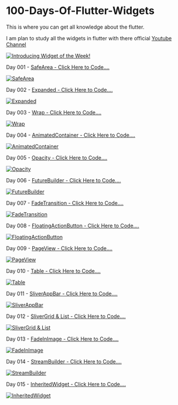 # 100-Days-Of-Flutter-Widgets
This is where you can get all knowledge about the flutter.

I am plan to study all the widgets in flutter with there official [Youtube Channel](https://www.youtube.com/playlist?list=PLjxrf2q8roU23XGwz3Km7sQZFTdB996iG)

[![Introducing Widget of the Week!](https://img.youtube.com/vi/b_sQ9bMltGU/0.jpg)](https://www.youtube.com/playlist?list=PLjxrf2q8roU23XGwz3Km7sQZFTdB996iG)

Day 001 - [SafeArea - Click Here to Code....](https://github.com/sanjaysanju618/100-Days-Of-Flutter-Widgets/blob/master/hundred_days_of_flutter_widget/lib/day001_safearea.dart)

[![SafeArea](https://img.youtube.com/vi/lkF0TQJO0bA/0.jpg)](https://www.youtube.com/watch?v=lkF0TQJO0bA)

Day 002 - [Expanded - Click Here to Code....](https://github.com/sanjaysanju618/100-Days-Of-Flutter-Widgets/blob/master/hundred_days_of_flutter_widget/lib/day002_expanded.dart)

[![Expanded](https://img.youtube.com/vi/_rnZaagadyo/0.jpg)](https://www.youtube.com/watch?v=_rnZaagadyo)

Day 003 - [Wrap - Click Here to Code....](https://github.com/sanjaysanju618/100-Days-Of-Flutter-Widgets/blob/master/hundred_days_of_flutter_widget/lib/day003_wrap.dart)

[![Wrap](https://img.youtube.com/vi/z5iw2SeFx2M/0.jpg)](https://www.youtube.com/watch?v=z5iw2SeFx2M)

Day 004 - [AnimatedContainer - Click Here to Code....](https://github.com/sanjaysanju618/100-Days-Of-Flutter-Widgets/blob/master/hundred_days_of_flutter_widget/lib/day004_animation_container.dart)

[![AnimatedContainer](https://img.youtube.com/vi/yI-8QHpGIP4/0.jpg)](https://www.youtube.com/watch?v=yI-8QHpGIP4)

Day 005 - [Opacity - Click Here to Code....](https://github.com/sanjaysanju618/100-Days-Of-Flutter-Widgets/blob/master/hundred_days_of_flutter_widget/lib/day005_opacity.dart)

[![Opacity](https://img.youtube.com/vi/9hltevOHQBw/0.jpg)](https://www.youtube.com/watch?v=9hltevOHQBw)

Day 006 - [FutureBuilder - Click Here to Code....](https://github.com/sanjaysanju618/100-Days-Of-Flutter-Widgets/blob/master/hundred_days_of_flutter_widget/lib/day006_future_builder.dart)

[![FutureBuilder](https://img.youtube.com/vi/ek8ZPdWj4Qo/0.jpg)](https://www.youtube.com/watch?v=ek8ZPdWj4Qo)

Day 007 - [FadeTransition - Click Here to Code....](https://github.com/sanjaysanju618/100-Days-Of-Flutter-Widgets/blob/master/hundred_days_of_flutter_widget/lib/day007_fade_transition.dart)

[![FadeTransition](https://img.youtube.com/vi/rLwWVbv3xDQ/0.jpg)](https://www.youtube.com/watch?v=rLwWVbv3xDQ)

Day 008 - [FloatingActionButton - Click Here to Code....](https://github.com/sanjaysanju618/100-Days-Of-Flutter-Widgets/blob/master/hundred_days_of_flutter_widget/lib/day008_floating_action_btn.dart)

[![FloatingActionButton](https://img.youtube.com/vi/2uaoEDOgk_I/0.jpg)](https://www.youtube.com/watch?v=2uaoEDOgk_I)

Day 009 - [PageView - Click Here to Code....](https://github.com/sanjaysanju618/100-Days-Of-Flutter-Widgets/blob/master/hundred_days_of_flutter_widget/lib/day009_page_view.dart)

[![PageView](https://img.youtube.com/vi/J1gE9xvph-A/0.jpg)](https://www.youtube.com/watch?v=J1gE9xvph-A)

Day 010 - [Table - Click Here to Code....](https://github.com/sanjaysanju618/100-Days-Of-Flutter-Widgets/blob/master/hundred_days_of_flutter_widget/lib/day010_table.dart)

[![Table](https://img.youtube.com/vi/_lbE0wsVZSw/0.jpg)](https://www.youtube.com/watch?v=_lbE0wsVZSw)

Day 011 - [SliverAppBar - Click Here to Code....](https://github.com/sanjaysanju618/100-Days-Of-Flutter-Widgets/blob/master/hundred_days_of_flutter_widget/lib/day011_sliver_appbar.dart)

[![SliverAppBar](https://img.youtube.com/vi/R9C5KMJKluE/0.jpg)](https://www.youtube.com/watch?v=R9C5KMJKluE)

Day 012 - [SliverGrid & List - Click Here to Code....](https://github.com/sanjaysanju618/100-Days-Of-Flutter-Widgets/blob/master/hundred_days_of_flutter_widget/lib/day012_slivergrid_list.dart)

[![SliverGrid & List](https://img.youtube.com/vi/ORiTTaVY6mM/0.jpg)](https://www.youtube.com/watch?v=ORiTTaVY6mM)

Day 013 - [FadeInImage - Click Here to Code....](https://github.com/sanjaysanju618/100-Days-Of-Flutter-Widgets/blob/master/hundred_days_of_flutter_widget/lib/day013_fadein_image.dart)

[![FadeInImage](https://img.youtube.com/vi/pK738Pg9cxc/0.jpg)](https://www.youtube.com/watch?v=pK738Pg9cxc)

Day 014 - [StreamBuilder - Click Here to Code....](https://github.com/sanjaysanju618/100-Days-Of-Flutter-Widgets/blob/master/hundred_days_of_flutter_widget/lib/day014_stream_builder.dart)

[![StreamBuilder](https://img.youtube.com/vi/MkKEWHfy99Y/0.jpg)](https://www.youtube.com/watch?v=MkKEWHfy99Y)

Day 015 - [InheritedWidget - Click Here to Code....](https://github.com/sanjaysanju618/100-Days-Of-Flutter-Widgets/blob/master/hundred_days_of_flutter_widget/lib/day015_inherited_widget.dart)

[![InheritedWidget](https://img.youtube.com/vi/1t-8rBCGBYw/0.jpg)](https://www.youtube.com/watch?v=1t-8rBCGBYw)
